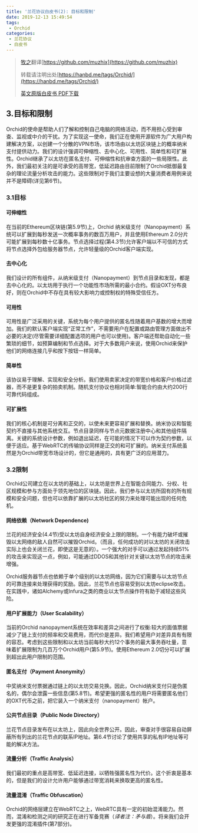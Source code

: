 ```yaml
---
title: '兰花协议白皮书(2): 目标和限制'
date: 2019-12-13 15:49:54
tags:
 - Orchid
categories:
 - 兰花协议
 - 白皮书
---
```


> [牧之](https://github.com/muzhix)翻译[https://github.com/muzhix](https://github.com/muzhix)
>
> 转载请注明出处[https://hanbd.me/tags/Orchid/](https://hanbd.me/tags/Orchid/)
>
> [英文原版白皮书 PDF下载](https://www.orchid.com/assets/whitepaper/whitepaper.pdf)

## 3.目标和限制

Orchid的使命是帮助人们了解和控制自己电脑的网络活动，而不用担心受到审查、监视或中介的干扰。为了实现这一使命，我们正在使用开源软件为广大用户构建解决方案，以创建一个分散的VPN市场，该市场由以太坊区块链上的概率纳米支付提供动力。我们的设计强调可伸缩性、去中心化、可用性、简单性和可扩展性。Orchid继承了以太坊在匿名支付、可伸缩性和抗审查方面的一些局限性。此外，我们最初关注的是可承受的高带宽，低延迟路由目前限制了Orchid抵御最复杂的理论流量分析攻击的能力。这些限制对于我们主要设想的大量消费者用例来说并不是障碍(详见第6节)。

### 3.1目标

#### 可伸缩性

在当前的Ethereum区块链(第5.9节)上，Orchid 纳米级支付（Nanopayment）系统可以扩展到每秒发送一次概率事务的数百万用户，并且使用Ethereum 2.0分片可能扩展到每秒数十亿事务。节点选择过程(第4.3节)允许客户端以不可信的方式将节点选择外包给服务器节点，允许轻量级的Orchid客户端实现。

#### 去中心化

我们设计的所有组件，从纳米级支付（Nanopayment）到节点目录和发现，都是去中心化的。以太坊用于执行一个功能性市场所需的最小合约。假设OXT分布良好，则在Orchid中不存在具有较大影响力或控制权的特殊受信任方。

#### 可用性

可用性是广泛采用的关键，系统为每个用户提供的匿名性随着用户基数的增大而增加。我们的默认客户端实现“正常工作”，不需要用户在配置或路由管理方面做出不必要的决定(尽管需要详细配置选项的用户也可以使用)。客户端还帮助自动化一些繁琐的细节，如预算编制和节点选择。对于大多数用户来说，使用Orchid来保护他们的网络连接几乎和按下按钮一样简单。

#### 简单性

该协议易于理解、实现和安全分析。我们使用卖家决定的带宽价格和客户价格过滤器，而不是更复杂的拍卖机制。随机支付协议也相对简单:智能合约由大约200行可靠代码组成。

#### 可扩展性

我们的核心机制是可分离和正交的，以使未来更容易扩展和替换。纳米协议和智能契约不直接与其他系统交互。节点目录同样与节点元数据注册中心和其他组件隔离。关键的系统设计参数，例如退出延迟，在可能的情况下可以作为契约参数，以便于适应。基于WebRTC的传输协议同样是正交的和可扩展的。纳米支付系统虽然是为Orchid带宽市场设计的，但它是通用的，具有更广泛的应用潜力。

### 3.2限制

Orchid公司建立在以太坊的基础上，以太坊是世界上在智能合同能力、分权、社区规模和参与方面处于领先地位的区块链。因此，我们参与以太坊所固有的所有规模和安全问题，但也可以依靠扩展的以太坊社区的努力来处理可能出现的任何危机。

#### 网络依赖（Network Dependence)

兰花的经济安全(4.4节)受以太坊自身经济安全上限的限制。一个有能力破坏或摧毁以太网络的敌人自然可以摧毁Orchid。（而且，任何成功的对以太坊的关闭攻击实际上也会关闭兰花，即使这是无意的）。一个强大的对手可以通过发起持续51%的攻击来实现这一点，例如，可能通过DDOS和其他针对关键以太坊节点的攻击来增强。

Orchid服务器节点也依赖于单个级别的以太坊网络，因为它们需要与以太坊节点的可靠连接来处理获得的奖励。因此，兰花节点也容易受到以太坊eclipse攻击。在实践中，诸如Alchemy或Infura之类的商业以太节点操作符有助于减轻这些风险。

#### 用户扩展能力（User Scalability）

当前的Orchid nanopayment系统在效率和差异之间进行了权衡:较大的面值票据减少了链上支付的频率和交易费用，而代价是差异。我们希望用户对差异具有有限的容忍。考虑到这些限制和以太坊当前每秒大约12个事务的最大事务吞吐量，意味着扩展限制为几百万个Orchid用户(第5.9节)。使用Ethereum 2.0切分可以扩展到超出此用户限制的范围。

#### 匿名支付（Payment Anonymity）

中奖纳米支付票据通过链上的以太坊交易兑换。因此，Orchid纳米支付只是伪匿名的，偶尔会泄露一些信息(第5.8节)。希望更强的匿名性的用户将需要匿名他们的OXT代币之前，把它装入一个纳米支付（nanopayment）帐户。

#### 公共节点目录（Public Node Directory）

兰花节点目录发布在以太坊上，因此向全世界公开。因此，审查对手很容易自动屏蔽所有列出的兰花节点的联系IP地址。第6.4节讨论了使用共享的私有IP地址等可能的解决方法。

#### 流量分析（Traffic Analysis）

我们最初的重点是高带宽、低延迟连接，以牺牲强匿名性为代价。这个折衷是基本的，但是我们的设计允许用户能够通过带宽消耗来换取更高的匿名性。

#### 流量混淆（Traffic Obfuscation）

Orchid的网络层建立在WebRTC之上，WebRTC具有一定的初始混淆能力。然而，混淆和检测之间的研究正在进行军备竞赛（*译者注：矛与盾*）。将来我们会开发更强的混淆插件(第7部分)。